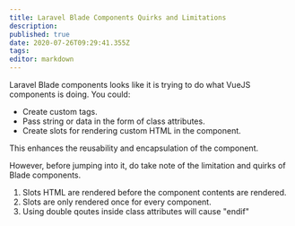 ```yaml
---
title: Laravel Blade Components Quirks and Limitations
description: 
published: true
date: 2020-07-26T09:29:41.355Z
tags: 
editor: markdown
---
```


Laravel Blade components looks like it is trying to do what VueJS components is doing. You could:

- Create custom tags.
- Pass string or data in the form of class attributes.
- Create slots for rendering custom HTML in the component.

This enhances the reusability and encapsulation of the component.

However, before jumping into it, do take note of the limitation and quirks of Blade components.

1. Slots HTML are rendered before the component contents are rendered.
2. Slots are only rendered once for every component.
3. Using double qoutes inside class attributes will cause "endif"
